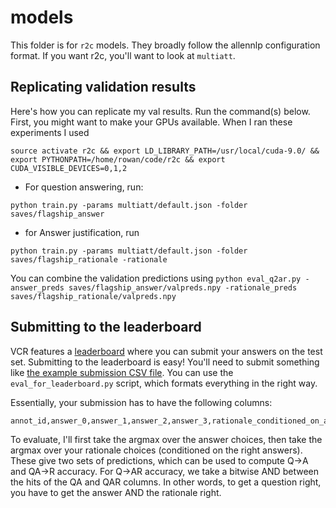 # models

This folder is for `r2c` models. They broadly follow the allennlp configuration format. If you want r2c, you'll want to look at `multiatt`.

## Replicating validation results
Here's how you can replicate my val results. Run the command(s) below. First, you might want to make your GPUs available. When I ran these experiments I used

`source activate r2c && export LD_LIBRARY_PATH=/usr/local/cuda-9.0/ && export PYTHONPATH=/home/rowan/code/r2c && export CUDA_VISIBLE_DEVICES=0,1,2`

- For question answering, run:
```
python train.py -params multiatt/default.json -folder saves/flagship_answer
```

- for Answer justification, run
```
python train.py -params multiatt/default.json -folder saves/flagship_rationale -rationale
```

You can combine the validation predictions using
`python eval_q2ar.py -answer_preds saves/flagship_answer/valpreds.npy -rationale_preds saves/flagship_rationale/valpreds.npy`

## Submitting to the leaderboard

VCR features a [leaderboard](https://visualcommonsense.com/leaderboard/) where you can submit your answers on the test set. Submitting to the leaderboard is easy! You'll need to submit something like [the example submission CSV file](https://s3-us-west-2.amazonaws.com/ai2-rowanz/r2c/example-submission.csv). You can use the `eval_for_leaderboard.py` script, which formats everything in the right way.

Essentially, your submission has to have the following columns:

```
annot_id,answer_0,answer_1,answer_2,answer_3,rationale_conditioned_on_a0_0,rationale_conditioned_on_a0_1,rationale_conditioned_on_a0_2,rationale_conditioned_on_a0_3,rationale_conditioned_on_a1_0,rationale_conditioned_on_a1_1,rationale_conditioned_on_a1_2,rationale_conditioned_on_a1_3,rationale_conditioned_on_a2_0,rationale_conditioned_on_a2_1,rationale_conditioned_on_a2_2,rationale_conditioned_on_a2_3,rationale_conditioned_on_a3_0,rationale_conditioned_on_a3_1,rationale_conditioned_on_a3_2,rationale_conditioned_on_a3_3
```

To evaluate, I'll first take the argmax over the answer choices, then take the argmax over your rationale choices (conditioned on the right answers).
These give two sets of predictions, which can be used to compute Q->A and QA->R accuracy. For Q->AR accuracy, we take a bitwise AND between the hits of the QA and QAR columns. In other words, to get a question right, you have to get the answer AND the rationale right.